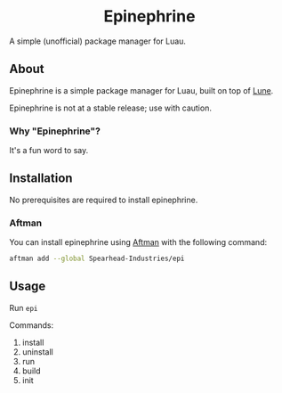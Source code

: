 <!-- markdownlint-disable MD041 -->
<!-- markdownlint-disable MD033 -->
<!-- markdownlint-disable MD001 -->

<div align="center">

# Epinephrine

</div>

A simple (unofficial) package manager for Luau.

## About

Epinephrine is a simple package manager for Luau, built on top of [Lune](https://github.com/lune-org/lune).

Epinephrine is not at a stable release; use with caution.

### Why "Epinephrine"?

It's a fun word to say.

## Installation

No prerequisites are required to install epinephrine.

### Aftman

You can install epinephrine using [Aftman](https://github.com/LPGhatguy/aftman) with the following command:

```bash
aftman add --global Spearhead-Industries/epi
```

## Usage

Run `epi`

Commands:

1. install
2. uninstall
3. run
4. build
5. init

